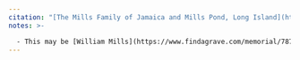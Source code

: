 ```yaml
---
citation: "[The Mills Family of Jamaica and Mills Pond, Long Island](https://www.queenslibrary.org/manuscripts/0205#bg-largeview-about), Archives at Queens Library, Queens Borough Public Library, Jamaica NY."
notes: >-

  - This may be [William Mills](https://www.findagrave.com/memorial/78770560/william-mills) (17 Nov 1792, Smithtown NY to 15 Aug 1867, Buffalo NY), Jonas Davis Mills' cousin. It may also be [Orsamus Warren](https://www.findagrave.com/memorial/180634786/orsamus-warren) (07 Jun 1800 to 16 Feb 1876), James Dunlap Warren's father.
---
```

